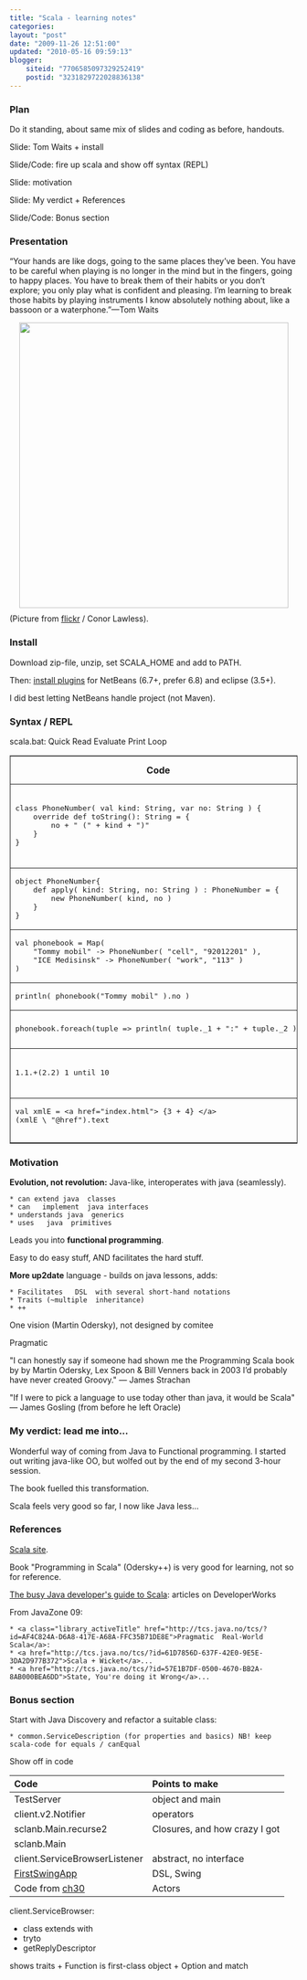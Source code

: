 ```yaml
---
title: "Scala - learning notes"
categories: 
layout: "post"
date: "2009-11-26 12:51:00"
updated: "2010-05-16 09:59:13"
blogger:
    siteid: "7706585097329252419"
    postid: "3231829722028836138"
---
```


### Plan

Do  it standing, about same mix of slides and coding as before, handouts.

Slide:  Tom Waits + install

Slide/Code: fire up scala and show off syntax (REPL)

Slide:  motivation

Slide: My verdict + References

Slide/Code: Bonus section

### Presentation 
 “Your hands are like dogs, going to the same places they’ve        been. You have to be careful when playing is no longer in the        mind but in the fingers, going to happy places. You have to        break them of their habits or you don’t explore; you only play        what is confident and pleasing. I’m learning to break those        habits by playing instruments I know absolutely nothing about, like a bassoon or a waterphone.”—Tom Waits

<a href="http://farm4.static.flickr.com/3181/2711674628_028c1d02bb.jpg"><img style="display: block; margin: 0px auto 10px; text-align: center; cursor: pointer; width: 471px; height: 500px;" src="http://farm4.static.flickr.com/3181/2711674628_028c1d02bb.jpg" border="0" /></a>(Picture from <a href="http://www.flickr.com/photos/conchur/2711674628/sizes/m/">flickr</a> / Conor Lawless).

### Install
Download zip-file, unzip, set SCALA_HOME and add to PATH.

Then: <a href="http://www.scala-lang.org/node/91">install plugins</a> for  NetBeans (6.7+, prefer 6.8) and eclipse (3.5+).

I did best letting NetBeans handle project (not Maven).

### Syntax / REPL
scala.bat: Quick Read Evaluate Print  Loop

<table border="1" cellpadding="2" cellspacing="2">
<tbody>
  <tr>
    <th>Code</th>
    <th>Points to make</th>
  </tr>
  <tr>
    <td><pre>
class PhoneNumber( val kind: String, var no: String ) {
	override def toString(): String = {
		no + " (" + kind + ")"
	}
}   </pre></td>
    <td>switch to name: type
val / var / def
primary constructor
Concise</td>
  </tr>
  <tr>
    <td><pre>
object PhoneNumber{
	def apply( kind: String, no: String ) : PhoneNumber = {
		new PhoneNumber( kind, no )
	}
}   </pre></td>
    <td>object, no statics apply is "default method"</td>
  </tr>
  <tr>
    <td><pre>
val phonebook = Map(
	"Tommy mobil" -> PhoneNumber( "cell", "92012201" ),
	"ICE Medisinsk" -> PhoneNumber( "work", "113" )
)   </pre></td>
    <td>Expressive</td>
  </tr>
  <tr>
    <td><pre>println( phonebook("Tommy mobil" ).no )</pre></td>
    <td>Concise</td>
  </tr>
  <tr>
    <td><pre>phonebook.foreach(tuple => println( tuple._1 + ":" + tuple._2 ))</pre></td>
    <td>High-level functional iteration</td>
  </tr>
  <tr>
    <td><pre>1.1.+(2.2) 1 until 10</pre></td>
    <td>Pure OO operator mode for methods</td>
  </tr>
  <tr>
    <td><pre>
val xmlE = &lt;a href="index.html"> {3 + 4} &lt;/a>
(xmlE \ "@href").text
    </pre></td>
    <td>Pragmatic</td>
  </tr>
</tbody>
</table>

### Motivation
**Evolution, not revolution:** Java-like, interoperates with java  (seamlessly).

	* can extend java  classes
	* can   implement  java interfaces
	* understands java  generics
	* uses   java  primitives

Leads you into **functional  programming**.

Easy  to do easy  stuff, AND facilitates the hard stuff.

**More up2date** language - builds on java lessons, adds:

	* Facilitates   DSL  with several short-hand notations
	* Traits (~multiple  inheritance)
	* ++

One vision (Martin Odersky), not designed by comitee

Pragmatic

"I can honestly say if someone had shown  me  the Programming Scala  book by by Martin Odersky, Lex Spoon &amp;  Bill  Venners back in 2003 I’d  probably have never created Groovy." —  James  Strachan

"If I were  to pick a language to use today other  than  java, it would be Scala" —  James Gosling (from before he left  Oracle)

### My verdict: lead me into...

Wonderful way of coming from Java to Functional programming. I started out writing java-like OO, but wolfed out by the end of my second 3-hour session.

The book fuelled this transformation.

Scala feels very good so far, I now like Java less...

### References

<a href="http://www.scala-lang.org/">Scala site</a>.

Book "Programming in Scala" (Odersky++) is very good for learning, not so for  reference.

<a href="http://www.ibm.com/developerworks/views/java/libraryview.jsp?search_by=scala+neward">The busy Java developer's guide to Scala</a>: articles on DeveloperWorks

From JavaZone 09:

	* <a class="library_activeTitle" href="http://tcs.java.no/tcs/?id=AF4C824A-D6A8-417E-A68A-FFC35B71DE8E">Pragmatic  Real-World Scala</a>:
	* <a href="http://tcs.java.no/tcs/?id=61D7856D-637F-42E0-9E5E-3DA2D977B372">Scala + Wicket</a>...
	* <a href="http://tcs.java.no/tcs/?id=57E1B7DF-0500-4670-BB2A-8AB000BEA6DD">State, You're doing it Wrong</a>...

### Bonus section
Start with Java Discovery and refactor a suitable class:

	* common.ServiceDescription (for properties and basics) NB! keep scala-code for equals / canEqual

Show off in code


| Code                            | Points to make                  |
|:--------------------------------|:--------------------------------|
| TestServer                      | object and main                 |
| client.v2.Notifier              | operators                       |
| sclanb.Main.recurse2            | Closures, and how crazy I got   |
| sclanb.Main                     |                                 |
| client.ServiceBrowserListener   | abstract, no interface          |
| [FirstSwingApp][FirstSwingApp]  | DSL, Swing                      |
| Code from [ch30][ch30]          | Actors                          |

client.ServiceBrowser:

* class extends with
* tryto
* getReplyDescriptor

shows traits + Function is first-class object + Option and match


[FirstSwingApp]:    http://www.cs.helsinki.fi/u/wikla/OTS/Sisalto/examples/swing/FirstSwingApp.scala
[ch30]:    http://www.cs.helsinki.fi/u/wikla/OTS/Sisalto/examples/html/ch30.html
